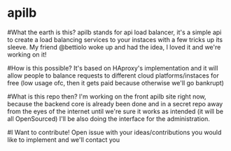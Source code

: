 apilb
=====

#What the earth is this?
apilb stands for api load balancer, it's a simple api to create a load balancing services to your instaces with a few tricks up its sleeve.
My friend @bettiolo woke up and had the idea, I loved it and we're working on it!

#How is this possible?
It's based on HAproxy's implementation and it will allow people to balance requests to different cloud platforms/instaces for free (low usage ofc, then it gets paid because otherwise we'll go bankrupt)

#What is this repo then?
I'm working on the front apilb site right now, because the backend core is already been done and in a secret repo away from the eyes of the internet until we're sure it works as intended (it will be all OpenSourced)
I'll be also doing the interface for the administration. 

#I Want to contribute!
Open issue with your ideas/contributions you would like to implement and we'll contact you
